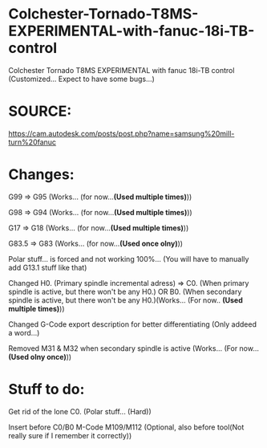 # Colchester-Tornado-T8MS-EXPERIMENTAL-with-fanuc-18i-TB-control

Colchester Tornado T8MS EXPERIMENTAL with fanuc 18i-TB control (Customized... Expect to have some bugs...)

# SOURCE:

https://cam.autodesk.com/posts/post.php?name=samsung%20mill-turn%20fanuc

# Changes:

G99 => G95 (Works... (for now...**(Used multiple times)**))

G98 => G94 (Works... (for now...**(Used multiple times)**))

G17 => G18 (Works... (for now...**(Used multiple times)**))

G83.5 => G83 (Works... (for now...**(Used once olny)**))

Polar stuff... is forced and not working 100%... (You will have to manually add G13.1 stuff like that)

Changed H0. (Primary spindle incremental adress) => C0. (When primary spindle is active, but there won't be any H0.) OR B0. (When secondary spindle is active, but there won't be any H0.)(Works... (For now.. **(Used multiple times)**))

Changed G-Code export description for better differentiating (Only addeed a word...)

Removed M31 & M32 when secondary spindle is active (Works... (For now...**(Used olny once)**))

# Stuff to do:

Get rid of the lone C0. (Polar stuff... (Hard))

Insert before C0/B0 M-Code M109/M112 (Optional, also before tool(Not really sure if I remember it correctly))



